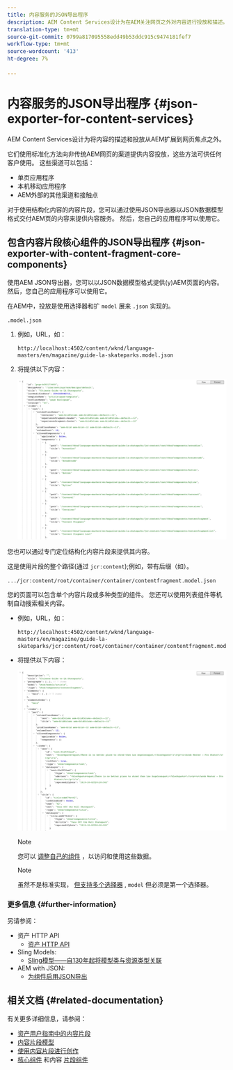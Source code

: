 ```yaml
---
title: 内容服务的JSON导出程序
description: AEM Content Services设计为在AEM关注网页之外对内容进行投放和描述。 它们使用标准化方法向非传统AEM网页的渠道提供内容投放，这些方法可供任何客户使用。
translation-type: tm+mt
source-git-commit: 0799a817095558edd49b53ddc915c9474181fef7
workflow-type: tm+mt
source-wordcount: '413'
ht-degree: 7%

---
```



# 内容服务的JSON导出程序 {#json-exporter-for-content-services}

AEM Content Services设计为将内容的描述和投放从AEM扩展到网页焦点之外。

它们使用标准化方法向非传统AEM网页的渠道提供内容投放，这些方法可供任何客户使用。 这些渠道可以包括：

* 单页应用程序
* 本机移动应用程序
* AEM外部的其他渠道和接触点

对于使用结构化内容的内容片段，您可以通过使用JSON导出器以JSON数据模型格式交付AEM页的内容来提供内容服务。 然后，您自己的应用程序可以使用它。

## 包含内容片段核心组件的JSON导出程序 {#json-exporter-with-content-fragment-core-components}

使用AEM JSON导出器，您可以以JSON数据模型格式提供(y)AEM页面的内容。 然后，您自己的应用程序可以使用它。

在AEM中，投放是使用选择器和扩 `model` 展来 `.json` 实现的。

`.model.json`

1. 例如，URL，如：

   ```shell
   http://localhost:4502/content/wknd/language-masters/en/magazine/guide-la-skateparks.model.json
   ```

1. 将提供以下内容：

   ![WKND内容的JSON模型](assets/json-model-wknd.png)

您也可以通过专门定位结构化内容片段来提供其内容。

这是使用片段的整个路径(通过 `jcr:content`);例如，带有后缀（如）。

`.../jcr:content/root/container/container/contentfragment.model.json`

您的页面可以包含单个内容片段或多种类型的组件。 您还可以使用列表组件等机制自动搜索相关内容。

* 例如，URL，如：

   ```shell
   http://localhost:4502/content/wknd/language-masters/en/magazine/guide-la-skateparks/jcr:content/root/container/container/contentfragment.model.json
   ```

* 将提供以下内容：

   ![WKND内容片段的JSON模型](assets/json-model-wknd-content-fragment.png)

   >[!NOTE]
   >
   >您可以 [调整自己的组件](enabling-json-exporter.md) ，以访问和使用这些数据。

   >[!NOTE]
   >
   >虽然不是标准实现， [但支持多个选择器](enabling-json-exporter.md#multiple-selectors) , `model` 但必须是第一个选择器。

### 更多信息 {#further-information}

另请参阅：

* 资产 HTTP API
   * [资产 HTTP API](/help/assets/developer-reference-material-apis.md)
* Sling Models:
   * [Sling模型——自130年起将模型类与资源类型关联](https://sling.apache.org/documentation/bundles/models.html#associating-a-model-class-with-a-resource-type-since-130)
* AEM with JSON:
   * [为组件启用JSON导出](enabling-json-exporter.md)

## 相关文档 {#related-documentation}

有关更多详细信息，请参阅：

* [资产用户指南中的内容片段](/help/assets/content-fragments/content-fragments.md)
* [内容片段模型](/help/assets/content-fragments/content-fragments-models.md)
* [使用内容片段进行创作](/help/sites-cloud/authoring/fundamentals/content-fragments.md)
* [核心组件](https://docs.adobe.com/content/help/zh-Hans/experience-manager-core-components/using/introduction.html) 和内容 [片段组件](https://docs.adobe.com/content/help/zh-Hans/experience-manager-core-components/using/components/content-fragment-component.html)
